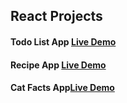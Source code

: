 ## React Projects

#### Todo List App [Live Demo](https://hazibii.github.io/React-Todo-List-App/)

#### Recipe App [Live Demo](https://react-recipe-app-2020.netlify.app/)

#### Cat Facts App[Live Demo](https://hardcore-noether-6bafc8.netlify.app/)
